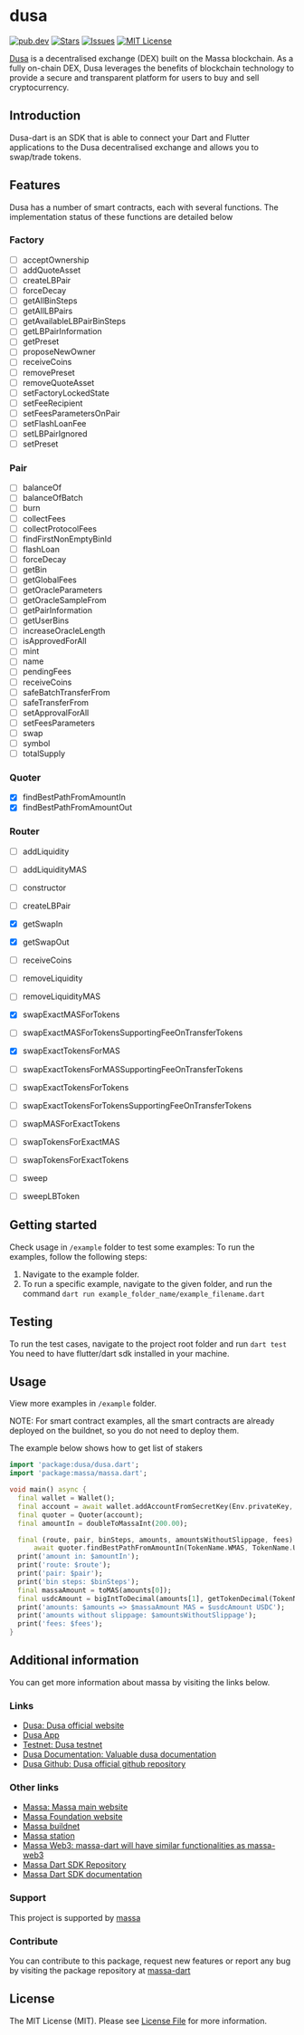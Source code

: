 
# dusa
[![pub.dev][pub-dev-shield]][pub-dev-url]
[![Stars][stars-shield]][stars-url]
[![Issues][issues-shield]][issues-url]
[![MIT License][license-shield]][license-url]

[Dusa](https://dusa.io) is a decentralised exchange (DEX) built on the Massa blockchain. As a fully on-chain DEX, Dusa leverages the benefits of blockchain technology to provide a secure and transparent platform for users to buy and sell cryptocurrency.

## Introduction
Dusa-dart is an SDK that is able to connect your Dart and Flutter applications to the Dusa decentralised exchange and allows you to swap/trade tokens.
## Features
Dusa has a number of smart contracts, each with several functions. The implementation status of these functions are detailed below

### Factory
- [ ] acceptOwnership
- [ ] addQuoteAsset
- [ ] createLBPair
- [ ] forceDecay
- [ ] getAllBinSteps
- [ ] getAllLBPairs
- [ ] getAvailableLBPairBinSteps
- [ ] getLBPairInformation
- [ ] getPreset
- [ ] proposeNewOwner
- [ ] receiveCoins
- [ ] removePreset
- [ ] removeQuoteAsset
- [ ] setFactoryLockedState
- [ ] setFeeRecipient
- [ ] setFeesParametersOnPair
- [ ] setFlashLoanFee
- [ ] setLBPairIgnored
- [ ] setPreset

### Pair
- [ ] balanceOf
- [ ] balanceOfBatch
- [ ] burn
- [ ] collectFees
- [ ] collectProtocolFees
- [ ] findFirstNonEmptyBinId
- [ ] flashLoan
- [ ] forceDecay
- [ ] getBin
- [ ] getGlobalFees
- [ ] getOracleParameters
- [ ] getOracleSampleFrom
- [ ] getPairInformation
- [ ] getUserBins
- [ ] increaseOracleLength
- [ ] isApprovedForAll
- [ ] mint
- [ ] name
- [ ] pendingFees
- [ ] receiveCoins
- [ ] safeBatchTransferFrom
- [ ] safeTransferFrom
- [ ] setApprovalForAll
- [ ] setFeesParameters
- [ ] swap
- [ ] symbol
- [ ] totalSupply

### Quoter
- [x] findBestPathFromAmountIn
- [x] findBestPathFromAmountOut

### Router
- [ ] addLiquidity
- [ ] addLiquidityMAS
- [ ] constructor
- [ ] createLBPair
- [x] getSwapIn
- [x] getSwapOut
- [ ] receiveCoins
- [ ] removeLiquidity
- [ ] removeLiquidityMAS
- [x] swapExactMASForTokens
- [ ] swapExactMASForTokensSupportingFeeOnTransferTokens
- [x] swapExactTokensForMAS
- [ ] swapExactTokensForMASSupportingFeeOnTransferTokens
- [ ] swapExactTokensForTokens
- [ ] swapExactTokensForTokensSupportingFeeOnTransferTokens
- [ ] swapMASForExactTokens
- [ ] swapTokensForExactMAS
- [ ] swapTokensForExactTokens
- [ ] sweep
- [ ] sweepLBToken


## Getting started

Check usage in `/example` folder to test some examples:
To run the examples, follow the following steps:
1. Navigate to the example folder.
2. To run a specific example, navigate to the given folder, and run the command `dart run example_folder_name/example_filename.dart`


## Testing
To run the test cases, navigate to the project root folder and run `dart test`
You need to have flutter/dart sdk installed in your machine.


## Usage

View more examples in `/example` folder. 

NOTE: For smart contract examples, all the smart contracts are already deployed on the buildnet, so you do not need to deploy them.

The example below shows how to get list of stakers
```dart
import 'package:dusa/dusa.dart';
import 'package:massa/massa.dart';

void main() async {
  final wallet = Wallet();
  final account = await wallet.addAccountFromSecretKey(Env.privateKey, AddressType.user, NetworkType.BUILDNET);
  final quoter = Quoter(account);
  final amountIn = doubleToMassaInt(200.00);

  final (route, pair, binSteps, amounts, amountsWithoutSlippage, fees) =
      await quoter.findBestPathFromAmountIn(TokenName.WMAS, TokenName.USDC, BigInt.from(amountIn));
  print('amount in: $amountIn');
  print('route: $route');
  print('pair: $pair');
  print('bin steps: $binSteps');
  final massaAmount = toMAS(amounts[0]);
  final usdcAmount = bigIntToDecimal(amounts[1], getTokenDecimal(TokenName.USDC));
  print('amounts: $amounts => $massaAmount MAS = $usdcAmount USDC');
  print('amounts without slippage: $amountsWithoutSlippage');
  print('fees: $fees');
}
```

## Additional information
You can get more information about massa by visiting the links below.
### Links
- [Dusa: Dusa official website](https://dusa.io)
- [Dusa App](https://app.dusa.io)
- [Testnet: Dusa testnet](https://beta.dusa.io)
- [Dusa Documentation: Valuable dusa documentation](https://docs.dusa.io/)
- [Dusa Github: Dusa official github repository](https://github.com/dusaprotocol)

### Other links
- [Massa: Massa main website](https://massa.net)
- [Massa Foundation website](https://massa.foundation)
- [Massa buildnet](https://buildnet.massa.net)
- [Massa station](https://station.massa.net/)
- [Massa Web3: massa-dart will have similar functionalities as massa-web3](https://github.com/massalabs/massa-web3)
- [Massa Dart SDK Repository](https://github.com/nafsilabs/massa-dart)
- [Massa Dart SDK documentation](https://pub.dev/documentation/massa/latest/massa/massa-library.html)

### Support
This project is supported by [massa](https://massa.net)

### Contribute
You can contribute to this package, request new features or report any bug by visiting the package repository at [massa-dart](https://github.com/jwmdev/massa-dart)


## License

The MIT License (MIT). Please see [License File](LICENSE) for more information.

<!-- MARKDOWN LINKS & IMAGES -->
<!-- https://www.markdownguide.org/basic-syntax/#reference-style-links -->
[pub-dev-shield]: https://img.shields.io/pub/v/massa?style=for-the-badge
[pub-dev-url]: https://pub.dev/packages/massa
[stars-shield]: https://img.shields.io/github/stars/jwmdev/massa-dart.svg?style=for-the-badge&logo=github&colorB=deeppink&label=stars
[stars-url]: https://packagist.org/packages/jwmdev/massa-dart
[issues-shield]: https://img.shields.io/github/issues/jwmdev/massa-dart.svg?style=for-the-badge
[issues-url]: https://github.com/jwmdev/massa-dart/issues
[license-shield]: https://img.shields.io/github/license/jwmdev/massa-dart.svg?style=for-the-badge
[license-url]: https://github.com/jwmdev/massa-dart/blob/main/LICENSE
